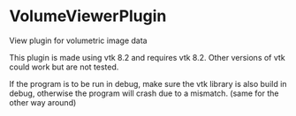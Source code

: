 # VolumeViewerPlugin
View plugin for volumetric image data

This plugin is made using vtk 8.2 and requires vtk 8.2.  Other versions of vtk could work but are not tested.

If the program is to be run in debug, make sure the vtk library is also build in debug, otherwise the program will crash due to a mismatch. (same for the other way around)